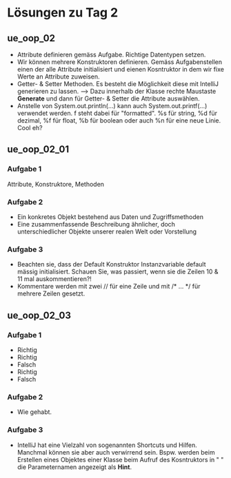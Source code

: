 # Lösungen zu Tag 2

## ue_oop_02
- Attribute definieren gemäss Aufgabe. Richtige Datentypen setzen.
- Wir können mehrere Konstruktoren definieren. Gemäss Aufgabenstellen einen der alle Attribute initialisiert und eienen Kosntruktor in dem wir fixe Werte an Attribute zuweisen.
- Getter- & Setter Methoden. Es besteht die Möglichkeit diese mit IntelliJ generieren zu lassen. 
-->  Dazu innerhalb der Klasse rechte Maustaste **Generate** und dann für Getter- & Setter die Attribute auswählen. 
- Anstelle von System.out.println(...) kann auch System.out.printf(...) verwendet werden. f steht dabei für "formatted". %s für string, %d für dezimal, %f für float, %b für boolean oder auch %n für eine neue Linie. Cool eh?

## ue_oop_02_01
### Aufgabe 1
Attribute, Konstruktore, Methoden

### Aufgabe 2
- Ein konkretes Objekt bestehend aus Daten und Zugriffsmethoden
- Eine zusammenfassende Beschreibung ähnlicher, doch unterschiedlicher Objekte unserer realen Welt oder Vorstellung

### Aufgabe 3
- Beachten sie, dass der Default Konstruktor Instanzvariable default mässig initialisiert. Schauen Sie, was passiert, wenn sie die Zeilen 10 & 11 mal auskommentieren?!
- Kommentare werden mit zwei // für eine Zeile und mit /* ... */ für mehrere Zeilen gesetzt. 

## ue_oop_02_03
### Aufgabe 1
- Richtig
- Richtig
- Falsch
- Richtig
- Falsch

### Aufgabe 2
- Wie gehabt.

### Aufgabe 3
- IntelliJ hat eine Vielzahl von sogenannten Shortcuts und Hilfen. Manchmal können sie aber auch verwirrend sein. Bspw. werden beim Erstellen eines Objektes einer Klasse beim Aufruf des Kosntruktors in " " die Parameternamen angezeigt als **Hint**.